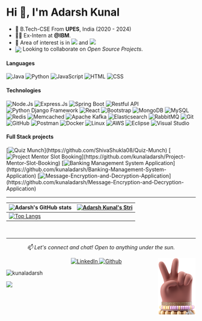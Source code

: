 <h1> Hi 👋, I'm Adarsh Kunal</h1>

- 🏢 B.Tech-CSE From **UPES**, India (2020 - 2024)
- 🧑‍💼 Ex-Intern at **@IBM**.
- 🔭 Area of interest is in <img src="https://img.shields.io/badge/Backend Development-blue"> and <img src="https://img.shields.io/badge/Algorithms Optimization-blue"> 
- <img align ='center' width ='27' src='https://media.giphy.com/media/LnQjpWaON8nhr21vNW/giphy.gif'> Looking to collaborate on *Open Source Projects*.

#### Languages
![Java](https://img.shields.io/badge/Java-fff?&logo=openjdk&logoColor=007396)
![Python](https://img.shields.io/badge/-Python-fff?&logo=python&logoColor=blue)
![JavaScript](https://img.shields.io/badge/-JavaScript-fff?&logo=JavaScript&logoColor=ddc508)
![HTML](https://img.shields.io/badge/-HTML-fff?&logo=HTML5)
![CSS](https://img.shields.io/badge/-CSS-fff?&logo=CSS3&logoColor=blue)


#### Technologies
![Node.Js](https://img.shields.io/badge/-Node.js-fff?style=flat&logo=Node.js&logoColor=3c873a)
![Express.Js](https://img.shields.io/badge/-Express.Js-fff?style=flat&logo=express&logoColor=3c873a)
![Spring Boot](https://img.shields.io/badge/-SpringBoot-fff?style=flat&logo=SpringBoot&logoColor=green)
![Restful API](https://img.shields.io/badge/-RestfulAPI-fff?style=flat&logo=api&logoColor=0078D7)
![Python Django Framework](https://img.shields.io/badge/-Python_Django_Framework-fff?style=flat&logo=Django&logoColor=0078D7)
![React](https://img.shields.io/badge/-React-fff?style=flat&logo=React&logoColor=61DBFB)
![Bootstrap](https://img.shields.io/badge/-Bootstrap-fff?style=flat&logo=bootstrap&logoColor=563D7C)
![MongoDB](https://img.shields.io/badge/-MongoDB-fff?style=flat&logo=MongoDB)
![MySQL](https://img.shields.io/badge/-MySQL-fff?style=flat&logo=mysql)
![Redis](https://img.shields.io/badge/-Redis-fff?style=flat&logo=Redis)
![Memcached](https://img.shields.io/badge/-memcached-fff?style=flat&logo=memcached)
![Apache Kafka](https://img.shields.io/badge/-Apache_Kafka-fff?style=flat&logo=ApacheKafka&logoColor=black)
![Elasticsearch](https://img.shields.io/badge/-Elasticsearch-fff?style=flat&logo=Elasticsearch&logoColor=00bfb3)
![RabbitMQ](https://img.shields.io/badge/-RabbitMQ-fff?style=flat&logo=RabbitMQ&logoColor=f60)
![Git](https://img.shields.io/badge/-Git-fff?style=flat&logo=git)
![GitHub](https://img.shields.io/badge/-GitHub-fff?style=flat&logo=GitHub&logoColor=black)
![Postman](https://img.shields.io/badge/-Postman-fff?style=flat&logo=postman)
![Docker](https://img.shields.io/badge/-Docker-fff?style=flat&logo=docker)
![Linux](https://img.shields.io/badge/-Linux-fff?style=flat&logo=linux)
![AWS](https://img.shields.io/badge/-AWS-fff?&logo=amazon-aws&logoColor=FF9900)
![Eclipse](https://img.shields.io/badge/-Eclipse-fff?style=flat&logo=Eclipse&logoColor=blue)
![Visual Studio](https://img.shields.io/badge/-Visual_Studio-fff?style=flat&logo=visual-studio-code&logoColor=blue)

#### Full Stack projects
[![ Quiz Munch ](https://img.shields.io/badge/-📝%20Quiz%20Munch-fff?)](https://github.com/ShivaShukla08/Quiz-Munch)
[![Project Mentor Slot Booking](https://img.shields.io/badge/-📲%20Project%20Mentor%20Slot%20Booking-fff?)](https://github.com/kunaladarsh/Project-Mentor-Slot-Booking)
[![Banking Management System Application](https://img.shields.io/badge/-👨‍💻%20Banking%20Management%20System%20Application-fff?)](https://github.com/kunaladarsh/Banking-Management-System-Application)
[![Message-Encryption-and-Decryption-Application](https://img.shields.io/badge/-🔐%20Message%20Encryption%20and%20Decryption%20Application-fff?)](https://github.com/kunaladarsh/Message-Encryption-and-Decryption-Application)


---
| ![Adarsh's GitHub stats](https://denvercoder1-github-readme-stats.vercel.app/api/?username=kunaladarsh&show_icons=true) | [![Adarsh Kunal's Stri](https://streak-stats.demolab.com?user=kunaladarsh&border_radius=7&mode=weekly)](https://git.io/streak-stats) |
| ------------------------------------------------------------ | ------------------------------------------------------------ |
| [![Top Langs](https://github-readme-stats.vercel.app/api/top-langs/?username=kunaladarsh&hide_progress=true&show_icons=true)](https://github.com/kunaladarsh/github-readme-stats) |                                                              |


</p><br>
<!--Connect Section-->
<hr>
<p align="center">
<i>📫 Let's connect and chat! Open to anything under the sun.</i><br>
<p align="center">
	&nbsp;&nbsp;&nbsp;&nbsp;&nbsp;&nbsp;&nbsp;&nbsp;&nbsp;&nbsp;&nbsp;&nbsp;&nbsp;&nbsp;&nbsp;&nbsp;&nbsp;&nbsp;
	<a href="https://linkedin.com/in/adarsh-kunal-27a6021b9">
		<img alt="LinkedIn" src="https://img.shields.io/badge/linkedin-%230077B5.svg?&style=for-the-badge&logo=linkedin&logoColor=white"/>
	</a>
  <a href="https://github.com/kunaladarsh" target="_blank"><img alt="Github" src="https://img.shields.io/badge/GitHub-%2312100E.svg?&style=for-the-badge&logo=Github&logoColor=white" /></a>

 <img align="right" src="https://raw.githubusercontent.com/kunaladarsh/kunaladarsh/main/logo.webp" height="150" title="Peace" /> 
</p>

<!-- Profile Views -->
<p align="left"><img src="https://komarev.com/ghpvc/?username=kunaladarsh&label=Profile%20views&color=0e75b6&style=flat" alt="kunaladarsh" height=21px/></p>
<p href="https://github.com/kunaladarsh" alt="Activity"><img src="https://img.shields.io/github/commit-activity/m/kunaladarsh/kunaladarsh"/></p> 

<!-- ![githubbadge](https://img.shields.io/github/stars/kunaladarsh?style=social) -->

